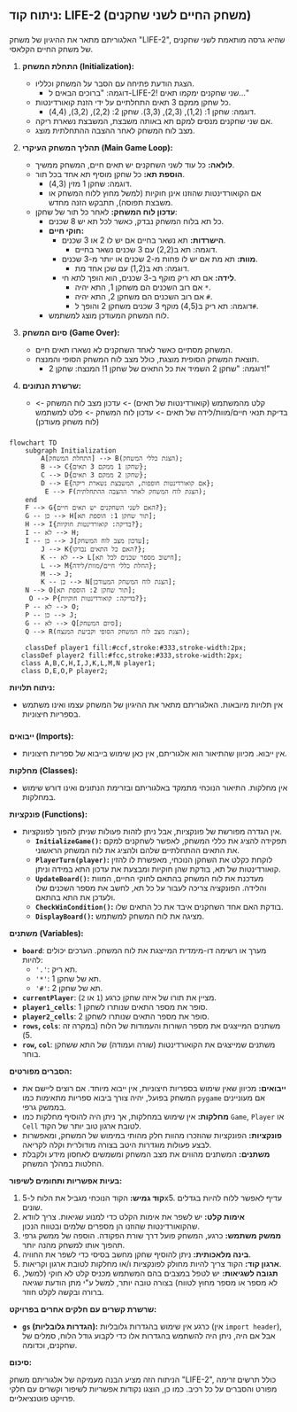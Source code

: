 ## ניתוח קוד: LIFE-2 (משחק החיים לשני שחקנים)

### <algorithm>
האלגוריתם מתאר את ההיגיון של משחק "LIFE-2", שהיא גרסה מותאמת לשני שחקנים של משחק החיים הקלאסי.

1.  **התחלת המשחק (Initialization):**
    -   הצגת הודעת פתיחה עם הסבר על המשחק וכלליו.
        *   דוגמה: "ברוכים הבאים ל-LIFE-2! שני שחקנים ימקמו תאים..."
    -   כל שחקן ממקם 3 תאים התחלתיים על ידי הזנת קואורדינטות.
        *   דוגמה: שחקן 1: (1,2), (2,3), (3,3). שחקן 2: (2,2), (3,2), (4,4).
    -   אם שני שחקנים מנסים למקם תא באותה משבצת, המשבצת נשארת ריקה.
    -   מצב לוח המשחק לאחר ההצבה ההתחלתית מוצג.

2.  **תהליך המשחק העיקרי (Main Game Loop):**
    -   **לולאה:** כל עוד לשני השחקנים יש תאים חיים, המשחק ממשיך.
    -   **הוספת תא:** כל שחקן מוסיף תא אחד בכל תור.
        *   דוגמה: שחקן 1 מזין (4,3).
        -   אם הקואורדינטות שהוזנו אינן חוקיות (למשל מחוץ ללוח המשחק או משבצת תפוסה), תתבקש הזנה מחדש.
    -   **עדכון לוח המשחק:** לאחר כל תור של שחקן:
        -   כל תא בלוח המשחק נבדק, כאשר לכל תא יש 8 שכנים.
        -   **חוקי חיים:**
            -   **הישרדות:** תא נשאר בחיים אם יש לו 2 או 3 שכנים.
                *   דוגמה: תא ב(2,2) עם 3 שכנים נשאר בחיים.
            -   **מוות:** תא מת אם יש לו פחות מ-2 שכנים או יותר מ-3 שכנים.
                *   דוגמה: תא ב(1,2) עם שכן אחד מת.
            -   **לידה:** אם תא ריק מוקף ב-3 שכנים, הוא הופך לתא חי.
                *   אם רוב השכנים הם משחקן 1, התא יהיה `*`.
                *   אם רוב השכנים הם משחקן 2, התא יהיה `#`.
                *   דוגמה: תא ריק ב(4,5) מוקף 3 שכנים משחקן 2 והופך ל`#`.
        -   לוח המשחק המעודכן מוצג למשתמש.

3.  **סיום המשחק (Game Over):**
    -   המשחק מסתיים כאשר לאחד השחקנים לא נשארו תאים חיים.
    -   תוצאת המשחק הסופית מוצגת, כולל מצב לוח המשחק הסופי והמנצח.
        *   דוגמה: "שחקן 2 השמיד את כל התאים של שחקן 1! המנצח: שחקן 2!"

4.  **שרשרת הנתונים:**
    -   קלט מהמשתמש (קואורדינטות של תאים) -> עדכון מצב לוח המשחק -> בדיקת תנאי חיים/מוות/לידה של תאים -> עדכון לוח המשחק -> פלט למשתמש (לוח משחק מעודכן)

### <mermaid>
```mermaid
flowchart TD
    subgraph Initialization
        A[התחלת המשחק] --> B(הצגת כללי המשחק);
        B --> C{שחקן 1 ממקם 3 תאים};
        C --> D{שחקן 2 ממקם 3 תאים};
        D --> E{אם קואורדינטות חופפות, המשבצת נשארת ריקה};
         E --> F(הצגת לוח המשחק לאחר ההצבה ההתחלתית);
    end
    F --> G{האם לשני השחקנים יש תאים חיים?};
    G -- כן --> H[תור שחקן 1: הוספת תא];
    H --> I{בדיקה: קואורדינטות חוקיות?};
    I -- לא --> H;
    I -- כן --> J[עדכון מצב לוח המשחק];
        J --> K{האם כל התאים נבדקו?};
        K -- לא --> L[חישוב מספר שכנים לכל תא];
        L --> M{החלת כללי חיים/מוות/לידה};
        M --> J;
        K -- כן --> N[הצגת לוח המשחק המעודכן];
    N --> O[תור שחקן 2: הוספת תא];
     O --> P{בדיקה: קואורדינטות חוקיות?};
    P -- לא --> O;
    P -- כן --> J;
    G -- לא --> Q[סיום המשחק];
    Q --> R(הצגת מצב לוח המשחק הסופי וקביעת המנצח);

    classDef player1 fill:#ccf,stroke:#333,stroke-width:2px;
   classDef player2 fill:#fcc,stroke:#333,stroke-width:2px;
   class A,B,C,H,I,J,K,L,M,N player1;
   class D,E,O,P player2;

```

**ניתוח תלויות:**

*   אין תלויות מיובאות. האלגוריתם מתאר את ההיגיון של המשחק עצמו ואינו משתמש בספריות חיצוניות.

### <explanation>

**ייבואים (Imports):**

*   אין ייבוא. מכיוון שהתיאור הוא אלגוריתם, אין כאן שימוש בייבוא של ספריות חיצוניות.

**מחלקות (Classes):**

*   אין מחלקות. התיאור הנוכחי מתמקד באלגוריתם ובזרימת הנתונים ואינו דורש שימוש במחלקות.

**פונקציות (Functions):**

*   אין הגדרה מפורשת של פונקציות, אבל ניתן לזהות פעולות שניתן להפוך לפונקציות.
    *   **`InitializeGame()`:** תפקידה להציג את כללי המשחק, לאפשר לשחקנים למקם את התאים ההתחלתיים שלהם ולהציג את לוח המשחק הראשוני.
    *   **`PlayerTurn(player)`:** לוקחת כקלט את השחקן הנוכחי, מאפשרת לו להזין קואורדינטות של תא, בודקת שהן חוקיות ומבצעת את עדכון התא במידה וניתן.
    *   **`UpdateBoard()`:** מעדכנת את לוח המשחק בהתאם לחוקי החיים, המוות והלידה. הפונקציה צריכה לעבור על כל תא, לחשב את מספר השכנים שלו ולעדכן את התא בהתאם.
    *   **`CheckWinCondition()`:** בודקת האם אחד השחקנים איבד את כל התאים שלו.
    *   **`DisplayBoard()`:** מציגה את לוח המשחק למשתמש.

**משתנים (Variables):**

*   **`board`**: מערך או רשימה דו-מימדית המייצגת את לוח המשחק. הערכים יכולים להיות:
    *   `'.'`: תא ריק.
    *   `'*'`: תא של שחקן 1.
    *   `'#'`: תא של שחקן 2.
*   **`currentPlayer`**: מציין את תורו של איזה שחקן כרגע (`1` או `2`).
*   **`player1_cells`**: סופר את מספר התאים שנותרו לשחקן 1.
*   **`player2_cells`**: סופר את מספר התאים שנותרו לשחקן 2.
*   **`rows`, `cols`**: משתנים המייצגים את מספר השורות והעמודות של הלוח (במקרה זה 5).
*   **`row`, `col`**: משתנים שמייצגים את הקואורדינטות (שורה ועמודה) של התא ששחקן בוחר.

**הסברים מפורטים:**

*   **ייבואים:** מכיוון שאין שימוש בספריות חיצוניות, אין ייבוא מיוחד. אם רוצים ליישם את המשחק בפועל, יהיה צורך ביבוא ספריות מתאימות כמו `pygame` אם מעוניינים בממשק גרפי.
*   **מחלקות:** אין שימוש במחלקות, אך ניתן היה להוסיף מחלקות כמו `Game`, `Player` או `Cell` לטובת ארגון טוב יותר של הקוד.
*   **פונקציות:** הפונקציות שהוזכרו מהוות חלק מהותי במימוש של המשחק, ומאפשרות לבצע פעולות מוגדרות היטב בצורה מודולרית וקלה לקריאה.
*   **משתנים:** המשתנים מהווים את מצב המשחק ומשמשים לאחסון מידע ולקבלת החלטות במהלך המשחק.

**בעיות אפשריות ותחומים לשיפור:**

1.  **קוד גמיש:** הקוד הנוכחי מגביל את הלוח ל-5x5. עדיף לאפשר ללוח להיות בגדלים שונים.
2.  **אימות קלט:** יש לשפר את אימות הקלט כדי למנוע שגיאות. צריך לוודא שהקואורדינטות שהוזנו הן מספרים שלמים ובטווח הנכון.
3.  **ממשק משתמש:** כרגע, המשחק פועל דרך שורת הפקודה. הוספה של ממשק גרפי תהפוך אותו למשחק מהנה יותר.
4.  **בינה מלאכותית:** ניתן להוסיף שחקן מחשב בסיסי כדי לשפר את החוויה.
5.  **ארגון קוד:** הקוד צריך להיות מחולק לפונקציות ו/או מחלקות לטובת ארגון וקריאות.
6.  **תגובה לשגיאות:** יש לטפל במצבים בהם המשתמש מכניס קלט לא חוקי (למשל, לא מספר או מספר מחוץ לטווח) בצורה טובה יותר, למשל ע"י מתן הודעת שגיאה ברורה ובקשה לקלט חוזר.

**שרשרת קשרים עם חלקים אחרים בפרויקט:**

*   **`gs` (הגדרות גלובליות):** כרגע אין שימוש בהגדרות גלובליות (אין `import header`), אבל אם היה, ניתן היה להשתמש בהגדרות אלו כדי לקבוע גודל הלוח, סמלים של שחקנים, וכדומה.

**סיכום:**

הניתוח הזה מציע הבנה מעמיקה של אלגוריתם משחק "LIFE-2", כולל תרשים זרימה מפורט והסברים על כל רכיב. כמו כן, הוצגו נקודות אפשריות לשיפור וקשרים עם חלקי פרויקט פוטנציאליים.